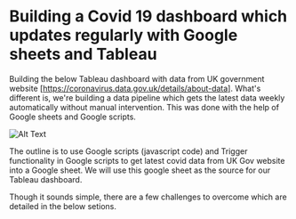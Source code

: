 # Building a Covid 19 dashboard which updates regularly with Google sheets and Tableau

Building the below Tableau dashboard with data from UK government website [https://coronavirus.data.gov.uk/details/about-data].
What's different is, we're building a data pipeline which gets the latest data weekly automatically without manual intervention.
This was done with the help of Google sheets and Google scripts.

![Alt Text](https://github.com/karthikkumar001/Live-Covid-19-Dashboard-with-UK-Gov-data/blob/main/Files_used_for_Read_Me_Doc/c19uk.gif)



The outline is to use Google scripts (javascript code) and Trigger functionality in Google scripts to get latest covid data from UK Gov website into a Google sheet.
We will use this google sheet as the source for our Tableau dashboard.

Though it sounds simple, there are a few challenges to overcome which are detailed in the below setions.
